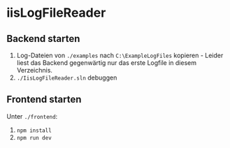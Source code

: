 # iisLogFileReader

## Backend starten
  1. Log-Dateien von `./examples` nach `C:\ExampleLogFiles` kopieren - Leider liest das Backend gegenwärtig nur das erste Logfile in diesem Verzeichnis.
  2. `./IisLogFileReader.sln` debuggen

## Frontend starten
Unter `./frontend`: 
  1. `npm install`
  2. `npm run dev`